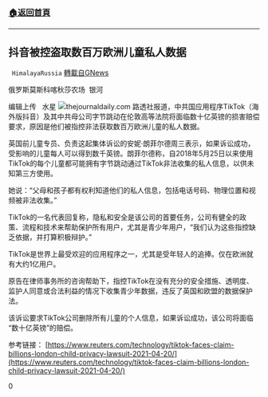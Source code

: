 ###  [:house:返回首頁](https://github.com/ourhimalayas/txt)
---

## 抖音被控盗取数百万欧洲儿童私人数据
` HimalayaRussia` [轉載自GNews](https://gnews.org/zh-hans/1124405/)

俄罗斯莫斯科喀秋莎农场  银河

编辑上传   水星
![]()![](https://www.gnews.org/wp-content/uploads/2021/04/L-7.jpg)thejournaldaily.com
路透社报道，中共国应用程序TikTok（海外版抖音）及其中共母公司字节跳动在伦敦高等法院将面临数十亿英镑的损害赔偿要求，原因是他们被指控非法获取数百万欧洲儿童的私人数据。

英国前儿童专员、负责这起集体诉讼的安妮·朗菲尔德周三表示，如果诉讼成功，受影响的儿童每人可以得到数千英镑。朗菲尔德称，自2018年5月25日以来使用TikTok的每个儿童都可能拥有字节跳动通过TikTok非法收集的私人信息，以供未知第三方使用。

她说：“父母和孩子都有权利知道他们的私人信息，包括电话号码、物理位置和视频被非法收集。”

TikTok的一名代表回复称，隐私和安全是该公司的首要任务，公司有健全的政策、流程和技术来帮助保护所有用户，尤其是青少年用户，“我们认为这些指控缺乏依据，并打算积极辩护。”

TikTok是世界上最受欢迎的应用程序之一，尤其是受年轻人的追捧。仅在欧洲就有大约1亿用户。

原告在律师事务所的咨询帮助下，指控TikTok在没有充分的安全措施、透明度、监护人同意或合法利益的情况下收集青少年数据，违反了英国和欧盟的数据保护法。

该诉讼要求TikTok公司删除所有儿童的个人信息，如果诉讼成功，该公司将面临 “数十亿英镑”的赔偿。

参考链接：
[https://www.reuters.com/technology/tiktok-faces-claim-billions-london-child-privacy-lawsuit-2021-04-20/](https://www.reuters.com/technology/tiktok-faces-claim-billions-london-child-privacy-lawsuit-2021-04-20/)

0
